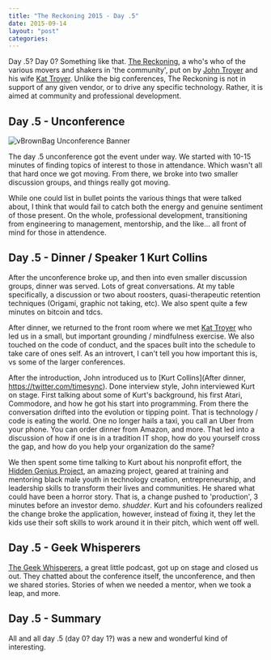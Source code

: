 ```yaml
---
title: "The Reckoning 2015 - Day .5"
date: 2015-09-14
layout: "post"
categories: 
---
```


Day .5? Day 0? Something like that. [The Reckoning](http://thereckoning.techreckoning.com/), a who's who of the various movers and shakers in 'the community', put on by [John Troyer](https://twitter.com/jtroyer) and his wife [Kat Troyer](https://twitter.com/dailykat). Unlike the big conferences, The Reckoning is not in support of any given vendor, or to drive any specific technology. Rather, it is aimed at community and professional development.

## Day .5 - Unconference

![vBrownBag Unconference Banner](https://pbs.twimg.com/media/COz1mD1UkAAhzD_.jpg)

The day .5 unconference got the event under way. We started with 10-15 minutes of finding topics of interest to those in attendance. Which wasn't all that hard once we got moving. From there, we broke into two smaller discussion groups, and things really got moving.

While one could list in bullet points the various things that were talked about, I think that would fail to catch both the energy and genuine sentiment of those present. On the whole, professional development, transitioning from engineering to management, mentorship, and the like... all front of mind for those in attendence.

## Day .5 - Dinner / Speaker 1 Kurt Collins

After the unconference broke up, and then into even smaller discussion groups, dinner was served. Lots of great conversations. At my table specifically, a discussion or two about roosters, quasi-therapeutic retention techniques (Origami, graphic not taking, etc). We also spent quite a few minutes on bitcoin and tdcs.

After dinner, we returned to the front room where we met [Kat Troyer](https://twitter.com/dailykat) who led us in a small, but important grounding / mindfulness exercise. We also touched on the code of conduct, and the spaces built into the schedule to take care of ones self. As an introvert, I can't tell you how important this is, vs some of the larger conferences.

After the introduction, John introduced us to [Kurt Collins](After dinner, https://twitter.com/timesync). Done interview style, John interviewed Kurt on stage. First talking about some of Kurt's background, his first Atari, Commodore, and how he got his start into programming. From there the conversation drifted into the evolution or tipping point. That is technology / code is eating the world. One no longer hails a taxi, you call an Uber from your phone. You can order dinner from Amazon, and more. That led into a discussion of how if one is in a tradition IT shop, how do you yourself cross the gap, and how do you help your organization do the same?

We then spent some time talking to Kurt about his nonprofit effort, the [Hidden Genius Project](http://www.hiddengeniusproject.org/), an amazing project, geared at training and mentoring black male youth in technology creation, entrepreneurship, and leadership skills to transform their lives and communities. He shared what could have been a horror story. That is, a change pushed to 'production', 3 minutes before an investor demo. *shudder*. Kurt and his cofounders realized the change broke the application, however, instead of fixing it, they let the kids use their soft skills to work around it in their pitch, which went off well.

## Day .5 - Geek Whisperers

[The Geek Whisperers](http://geek-whisperers.com/), a great little podcast, got up on stage and closed us out. They chatted about the conference itself, the unconference, and then we shared stories. Stories of when we needed a mentor, when we took a leap, and more.

## Day .5 - Summary

All and all day .5 (day 0? day 1?) was a new and wonderful kind of interesting.
